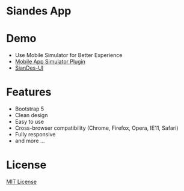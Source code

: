 # Siandes App

# Demo
- Use Mobile Simulator for Better Experience
- [Mobile App Simulator Plugin](https://chromewebstore.google.com/detail/mobile-simulator-responsi/ckejmhbmlajgoklhgbapkiccekfoccmk?pli=1)
- [SianDes-UI](https://masedx.github.io/Siandes-App-UI/auth/login.html)

# Features
- Bootstrap 5
- Clean design
- Easy to use
- Cross-browser compatibility (Chrome, Firefox, Opera, IE11, Safari)
- Fully responsive
- and more ...

# License
[MIT License](http://opensource.org/licenses/MIT)
